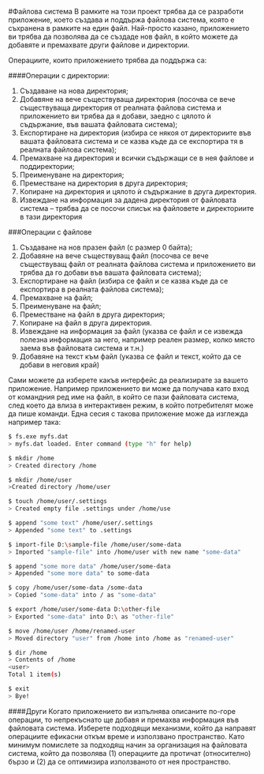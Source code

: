 #Файлова система
В рамките на този проект трябва да се разработи приложение, което създава и поддържа
файлова система, която е съхранена в рамките на един файл. Най-просто казано, приложението ви
трябва да позволява да се създаде нов файл, в който можете да добавяте и премахвате други
файлове и директории.

Операциите, които приложението трябва да поддържа са:

####Операции с директории:
1. Създаване на нова директория;
2. Добавяне на вече съществуваща директория (посочва се вече съществуваща директория от
реалната файлова система и приложението ви трябва да я добави, заедно с цялото ѝ
съдържание, във вашата файловата система);
3. Експортиране на директория (избира се някоя от директориите във вашата файловата
система и се казва къде да се експортира тя в реалната файлова система);
4. Премахване на директория и всички съдържащи се в нея файлове и поддиректории;
5. Преименуване на директория;
6. Преместване на директория в друга директория;
7. Копиране на директория и цялото ѝ съдържание в друга директория.
8. Извеждане на информация за дадена директория от файловата система – трябва да се
посочи списък на файловете и директориите в тази директория

###Операции с файлове
1. Създаване на нов празен файл (с размер 0 байта);
2. Добавяне на вече съществуващ файл (посочва се вече съществуващ файл от реалната
файлова система и приложението ви трябва да го добави във вашата файловата система);
3. Експортиране на файл (избира се файл и се казва къде да се експортира в реалната файлова
система);
4. Премахване на файл;
5. Преименуване на файл;
6. Преместване на файл в друга директория;
7. Копиране на файл в друга директория.
8. Извеждане на информация за файл (указва се файл и се извежда полезна информация за
него, например реален размер, колко място заема във файловата система и т.н.)
9. Добавяне на текст към файл (указва се файл и текст, който да се добави в неговия край)

Сами можете да изберете какъв интерфейс да реализирате за вашето приложение. Например
приложението ви може да получава като вход от командния ред име на файл, в който се пази
файловата система, след което да влиза в интерактивен режим, в който потребителят може да пише
команди. Една сесия с такова приложение може да изглежда например така:

```sh 
$ fs.exe myfs.dat
> myfs.dat loaded. Enter command (type "h" for help)

$ mkdir /home
> Created directory /home

$ mkdir /home/user
>Created directory /home/user

$ touch /home/user/.settings
> Created empty file .settings under /home/use

$ append "some text" /home/user/.settings
> Appended "some text" to .settings

$ import-file D:\sample-file /home/user/some-data
> Imported "sample-file" into /home/user with new name "some-data"

$ append "some more data" /home/user/some-data
> Appended "some more data" to some-data

$ copy /home/user/some-data /some-data
> Copied "some-data" into / as "some-data"

$ export /home/user/some-data D:\other-file
> Exported "some-data" into D:\ as "other-file"

$ move /home/user /home/renamed-user
> Moved directory "user" from /home into /home as "renamed-user"

$ dir /home
> Contents of /home
<user>
Total 1 item(s)

$ exit
> Bye!
```
####Други
Когато приложението ви изпълнява описаните по-горе операции, то непрекъснато ще добавя и
премахва информация във файловата система. Изберете подходящи механизми, който да направят
операциите ефикасни откъм време и използвано пространство. Като минимум помислете за
подходящ начин за организация на файловата система, който да позволява (1) операциите да
протичат (относително) бързо и (2) да се оптимизира използваното от нея пространство.

